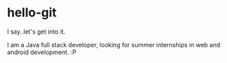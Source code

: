 # hello-git
I say..let's get into it.

I am a Java full stack developer, looking for summer internships in web and android development. :P
